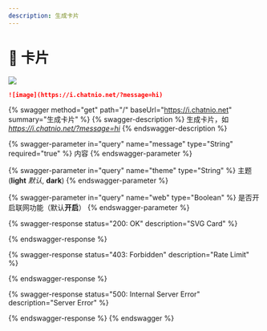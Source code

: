 ```yaml
---
description: 生成卡片
---
```


# 🍏 卡片

![](https://i.chatnio.net/?message=hi)

```markdown
![image](https://i.chatnio.net/?message=hi)
```

{% swagger method="get" path="/" baseUrl="https://i.chatnio.net" summary="生成卡片" %}
{% swagger-description %}
生成卡片，如 _https://i.chatnio.net/?message=hi_
{% endswagger-description %}

{% swagger-parameter in="query" name="message" type="String" required="true" %}
内容
{% endswagger-parameter %}

{% swagger-parameter in="query" name="theme" type="String" %}
主题 (**light** _默认_, **dark**)
{% endswagger-parameter %}

{% swagger-parameter in="query" name="web" type="Boolean" %}
是否开启联网功能（默认**开启**）
{% endswagger-parameter %}

{% swagger-response status="200: OK" description="SVG Card" %}

{% endswagger-response %}

{% swagger-response status="403: Forbidden" description="Rate Limit" %}

{% endswagger-response %}

{% swagger-response status="500: Internal Server Error" description="Server Error" %}

{% endswagger-response %}
{% endswagger %}
